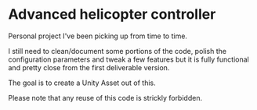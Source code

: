 # Advanced helicopter controller

Personal project I've been picking up from time to time. 

I still need to clean/document some portions of the code, polish the configuration parameters and tweak a few features but it is fully functional and pretty close from the first deliverable version. 

The goal is to create a Unity Asset out of this. 

Please note that any reuse of this code is strickly forbidden. 